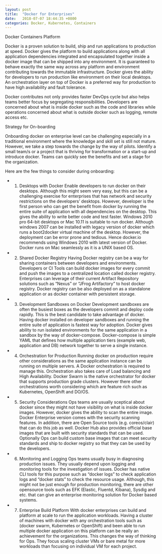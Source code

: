```yaml
---
layout: post
title:  "Docker for Enterprises"
date:   2018-07-07 18:44:35 +0800
categories: Docker, Kubernetes, Containers
---
```


Docker Containers Platform

Docker is a proven solution to build, ship and run applications to production at speed. Docker gives the platform to build applications along with all application dependencies integrated and encapsulated together inside a docker image that can be shipped into any environment. It is guaranteed to behave exactly the same way across any platform and environment contributing towards the immutable infrastructure.  Docker gives the ability for developers to run production like environment on their local desktops. An orchestration layer on top of Docker is a preferred way for production to have high availability and fault tolerance.

Docker contributes not only provides faster DevOps cycle but also helps teams better focus by segregating responsibilities. Developers are concerned about what is inside docker such as the code and libraries while operations concerned about what is outside docker such as logging, remote access etc.

Strategy for On-boarding

Onboarding docker on enterprise level can be challenging especially in a traditional environment where the knowledge and skill set is still not mature. However, we take a step towards the change by the way of pilots. Identify a small team/s or a project that is thriving for transformation or a start-up and introduce docker. Teams can quickly see the benefits and set a stage for the organization.

Here are the few things to consider during onboarding:

-   1. Desktops with Docker
    Enable developers to run docker on their desktops. Although this might seem very easy, but this can be a challenging exercise for enterprises that has network and security restrictions on the developers’ desktops. However, developer is the first person who can get the benefit from docker by running the entire suite of application with all dependencies on the desktop. This gives the ability to write better code and test faster.
    Windows 2010 pro 64-bit desktops or Mac 10.11 is suitable to run docker.  Although windows 2007 can be installed with legacy version of docker which runs a boot2docker virtual machine of the desktop. However, the deployment can be error prone and tedious. Hence docker.io recommends using Windows 2010 with latest version of Docker. Docker runs on Mac seamlessly as it is a UNIX based OS.

-   2. Shared Docker Registry
    Having Docker registry can be a way for sharing containers between developers and environments. Developers or CI Tools can build docker images for every commit and push the images to a centralized location called docker registry.  Enterprises can leverage of their current Artifact Repository solutions such as “Nexus” or “JFrog Artifactory” to host docker registry. Docker registry can be also deployed on as a standalone application or as docker container with persistent storage.  

-   3. Development Sandboxes on Docker
    Development sandboxes are often the busiest boxes as the developers commit and deploy code rapidly. This is the best candidate to take advantage of docker. Having docker installed on developer sandboxes and running the entire suite of application is fastest way for adoption. Docker gives ability to run isolated environments for the same application in a sandbox by the way of docker-compose. Docker-compose is simple YAML that defines how multiple application tiers (example web, application and DB) network together to serve a single instance.

-   4. Orchestration for Production
    Running docker on production require other considerations as the same application instance can be running on multiple servers. A Docker orchestration is required to manage this. Orchestration also takes care of Load balancing and High Availability. Docker Swarm is the native orchestrator for docker that supports production grade clusters.  However there other orchestrations worth considering which are feature rich such as Kubernetes, OpenShift and DO/OS.

-   5. Security Considerations
    Ops teams are usually sceptical about docker since they might not have visibility on what is inside docker images. However, docker gives the ability to scan the entire image.  Docker Enterprise version comes with the security scanning features. In addition, there are Open Source tools (e.g. coreos/clair) that can do this job as well.
    Docker Hub also provides official base images that are built with security standards that can be used. Optionally Ops can build custom base images that can meet security standards and ship to docker registry so that they can be used by the developers.

-   6. Monitoring and Logging
    Ops teams usually busy in diagnosing production issues. They usually depend upon logging and monitoring tools for the investigation of issues. Docker has native CLI tools for this purpose such as “docker logs” to check application logs and “docker stats” to check the resource usage. Although, this might not be just enough for production monitoring, there are other opensource tools such as EFK (Elastic, Fluentd, Kibana), Sysdig and etc. that can give an enterprise monitoring solution for Docker based systems.

-   7. Enterprise Build Platform
    With docker enterprises can build and platform at scale to run the application workloads. Having a cluster of machines with docker with any orchestration tools such as (docker swarm, Kubernetes or OpenShift) and been able to run multiple docker application on this platform can be really an achievement for the organizations. This changes the way of thinking for Ops. They focus scaling cluster VMs or bare metal for more workloads than focusing on individual VM for each project.

